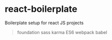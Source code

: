 # react-boilerplate
Boilerplate setup for react JS projects

>foundation
>sass
>karma
>ES6
>webpack
>babel
